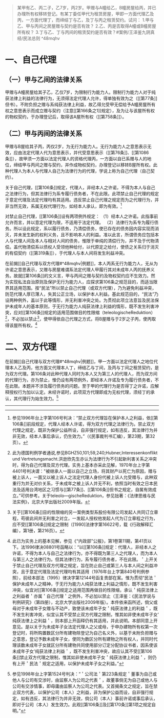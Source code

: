 >某甲有乙、丙二子，乙7岁，丙2岁。甲赠与A幢给乙，B幢房屋给丙，并已办理所有权移转登记。有某丁委任甲代为租赁房屋，甲即一方面代理乙及丙，一方面代理丁，而缔结丁与乙，及丁与丙之租赁契约。试问：
1.甲与乙、甲与丙间之房屋赠与契约是否有效？
2.乙、丙是否取得A幢或B幢房屋所有权？
3.丁与乙、丁与丙间的租赁契约是否有效？#案例/王泽鉴九阴真经/民法总则
^48mqhv

# 一、自己代理

## （一）甲与乙间的法律关系

甲赠与A幢房屋给其子乙，乙仅7岁，为限制行为能力人。限制行为能力人对于纯获法律上利益的法律行为，无须得法定代理人允许，得单独有效为之（[[第77条]]但书）。不附负担之赠与系纯获法律上利益，故乙得允受甲无偿给予A幢房屋所有权之意思表示而成立赠与契约（注意[[第166条之1]]规定），及为让与该屋所有权的物权契约，于办理登记后，取得该A屋所有权（[[第758条]]）。

## （二）甲与丙间的法律关系

甲赠与B屋给其子丙，丙仅2岁，为无行为能力人。无行为能力人之意思表示无效，应由法定代理人代为意思表示，并代受意思表示（[[第76条]]、[[第1086条]]），故甲须一方面以法定代理人的资格代理丙，一方面以自已系赠与人的地位，缔结甲与丙间之赠与契约，并作成物权契约，办理登记以移转B屋所有权。此种代理人为本人与代理人自己为法律行为的代理，学说上称为自己代理（自己契约）。

关于自己代理，[[第106条]]规定，代理人，非经本人之许诺，不得为本人与自己之法律行为，但其法律行为系专履行债务者，不在此限。此项禁止自己代理的规定于意定代理及法定代理均有其适用。违反禁止自己代理之规定而为之代理行为，并非当然无效，系属无权代理行为，如经本人承认，即为有效。[^1]

[^1]:参见1996年台上字第106号判决：“禁止双方代理旨在保护本人之利益，依[[第106条]]前段规定，代理人经本人许诺，得为双方代理之法律行为。禁止双方代理之规定，既非为保护公益所设，自非强行规定，如有违反，其法律行为并非无效，经本人事后承认，仍生效力。”（《民事裁判书汇编），第23期，第32页）。

对禁止自己代理，[[第106条]]设有两项例外规定：
（1）经本人之许诺。此指事前允许而言，并以意定代理为限，不适用于法定代理。
（2）法律行为系专为履行债务。所以设此规定，系以履行债务，乃清偿债务，使已存在的债务因内容实现而消灭，并未发生新的权利义务，且不影响本人的利益。准以此言，所谓债务应包括本人与代理人间及本人与相对人间的债务，惟限于单纯的清偿行为，并不及于代物清偿。盖代物清偿系以债权人受领他种给付，以代原定之给付，使债之关系归于消灭的有偿契约（[[第319条]]），于代理人与本人间将发生利益冲突。

在前揭[[自己代理与双方代理#^48mqhv|例题]]，本人丙系无行为能力人，无从为许诺之意思表示，又赠与房屋难谓系法定代理人甲履行其对未成年人丙的抚养义务。故就[[第106条]]的文义言，甲与丙间之赠与契约及物权契约应不生效力。然为实现私法自治原则及保护无行为能力人，应探求第106条之规范目的，而适当限界其适用范围。按“民法”所以禁止自己代理（或双方代理），乃为避免利益冲突，防范代理人厚已薄人，失其公正立场，以保护本人利益。基此规范目的，“民法”乃设两种例外，盖以于此等情形，并无利害冲突之处。为贯彻此项立法意旨及民法保护未成年人的基本原则，于无行为能力人纯获法律上利益的情形，既不发生利害冲突，应对[[第106条]]规定的适用范围做目的性限缩（teleologischeReduktion）[^2]，不必加以禁止[^3]，使甲得依自己代理之方式，将B屋赠与于2岁之子丙，使丙取得该屋所有权。[^4]

[^2]:此为德国判例学者通说,参见BGHZ50,101;59,240;Hubner,Interessenkonflikt und Vertretungsmacht.洪逊欣先生亦认为法律行为不引起新利害关系之冲突时，得为自己代理及双方代理。实务上基本亦采此见解，1970年台上字第4401号判决谓："被继承人一面以自己之立场，将其财产以死亡为原因，赠与被上诉人，一面又以被上诉人之法定代理人身份代被上诉人允受赠与，此种双重行为并无对价关系，于未成年之被上诉人并无不利，依照当时有效之日本民法及适用台湾地区之习惯与[[第77条]]、[[第106条]]但书之规定，自属有效成立。”可供参考。关于teleolo—gischeReduktion，参见拙著：《法律思维与民法实例》，北京大学出版社2009年版。
[^3]:关于[[第106条]]目的性限缩的另一案例类型系股份有限公司发起人共同订立章程，苟彼此间并无利害之对立，一发起人授权他发起人代为订立章程之行为，应不受[[第106条]]规定之限制（[1990]法律字第16622号，载《行政解释汇编），第1册，第216页）。
[^4]:此已为实务上的基本见解，参见《“内政部”公报》，第1卷第11期，第41页以下。法1996律决08801号函略以：“以[[第106条]]规定：代理人，非经本人之许诺，不得为本人与自己之法律行为，亦不得既为第三人之代理人，而为本人与第三人之法律行为。但其法律行为，系专履行债务者，不在此限。＇上开关于禁止自己代理及双方代理之规定，旨在防止自己或第三人与本人间之利益冲突，且于意定代理及法定代理均有其适用（1976年台上字第840号判例参照），前经本部法（1995）律决字第12144号函复贵部在案。惟为贯彻“民法＇保护未成年人之精神，于无行为能力人纯获法律上利益之情形，既不发生利害冲突，似宜对[[第106条]]规定之适用范围再做目的性限缩，承认＇纯获法律上之利益者＇亦属＇自己代理＇之例外，不必加以禁止（王泽鉴：《民法学说与判例研究》（第四册），北京大学出版社2009年版）。本件依来函所述，倘父或母对于未成年子女赠与不动产，致使该未成年子女＇纯获法律上的利益＇，既不发生利害冲突，似宜认其不受禁止双方代理之限制，惟其如非使未成年子女' 纯获法律上之利益＇，则本部上开函释仍有其适用，并此说明。本部同意上开意见。是以关于为未成年子女法定代理人之父或母，于申办建物所有权第一次登记时，将所购置数区分所有建物除登记为自己名义外，以基于未附负担赠与之意思，登记予数未成年子女，使同为数区分所有建物之所有权人，并同时代理该数未成年子女就区分所有建物共同使用部分订定分配协议书者，因系使该未成年子女'纯获法律上利益＇，既不发生利害冲突，故应认其不受[[第106条]]禁止双方代理之限制，惟其如非使未成年子女＇纯获法律上利益＇，则仍有上开＇民法＇规定之适用，以保护未成年子女之利益。”

# 二、双方代理

在前揭[[自己代理与双方代理#^48mqhv|例题]]，甲一方面以法定代理人之地位代理本人乙及丙，他方面又代理本人丁，缔结乙与丁间，及丙与丁间之租赁契约，是为双方代理。第106条对此种代理人同时为本人又为第三人的代理人，而为双方间的代理行为，亦为禁止，惟仍设有两项例外，即经本人许诺及专为履行债务者，不在此限。本题并不涉及履行债务的问题。至于甲的代理行为是否得丁之许诺，应解释授权行为加以认定。未经许诺时，此项双方代理即成为无权代理，须经丁的承认，其代理行为始生效力。[^5]

[^5]:参见1998年台上字第1524号判决：“＇公司法＇第223条规定＇董事为自己或他人与公司有交涉时，由监察人为公司之代表＇，故董事倘无为自己或他人与公司有交涉情事，即毋庸由监察人为公司之代表。又首揭条文之规定，旨在禁止双方代表，以保护公司（本人）之利益，非为保护公益而设，自非强行规定，如有违反，其法律行为并非无效，倘公司（本人）事前许诺或事后承认，即对于公司（本人）发生效力。此观[[第106条]]及[[第170条]]第1项之规定自明。”

___